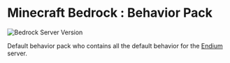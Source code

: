 ﻿# Minecraft Bedrock : Behavior Pack

![Bedrock Server Version](https://img.shields.io/badge/Minecraft_Bedrock_Version-1.21.70-blue.svg)

Default behavior pack who contains all the default behavior for the [Endium](https://github.com/Paladium-Bedrock/Endium) server.